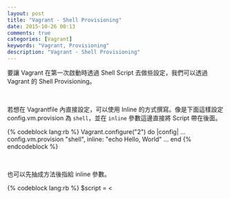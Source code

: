 ```yaml
---
layout: post
title: "Vagrant - Shell Provisioning"
date: 2015-10-26 00:13
comments: true
categories: [Vagrant]
keywords: "Vagrant, Provisioning"
description: "Vagrant - Shell Provisioning"
---
```


要讓 Vagrant 在第一次啟動時透過 Shell Script 去做些設定，我們可以透過 Vagrant 的 Shell Provisioning。  

<!-- More -->

<br/>


若想在 Vagrantfile 內直接設定，可以使用 Inline 的方式撰寫。像是下面這樣設定 config.vm.provision 為 `shell`，並在 `inline` 參數這邊直接將 Script 帶在後面。  

{% codeblock lang:rb %}
Vagrant.configure("2") do |config| 
    ... 
    config.vm.provision "shell", inline: "echo Hello, World" 
    ... 
end
{% endcodeblock %}

<br/>


也可以先抽成方法後指給 inline 參數。  

{% codeblock lang:rb %}
$script = <<SCRIPT 
    echo I am provisioning... 
    date > /etc/vagrant_provisioned_at 
SCRIPT 

Vagrant.configure("2") do |config| 
    ... 
    config.vm.provision "shell", inline: $script 
    ... 
end
{% endcodeblock %}

<br/>


若想將 Script 獨立於 Vagrantfile 外，這邊也可以透過 `path` 參數指定 Script 檔。  

{% codeblock lang:rb %}
Vagrant.configure("2") do |config| 
    ... 
    config.vm.provision "shell", path: "script.sh" 
    ... 
end
{% endcodeblock %}

<br/>


如果 Script 需要額外的參數傳遞，可透過 `args` 參數。

{% codeblock lang:rb %}
Vagrant.configure("2") do |config| 
    ... 
    config.vm.provision "shell" do |s| 
        s.inline = "echo $1" 
        s.args = "'hello, world!'" 
    end 
    ... 
end
{% endcodeblock %}

<br/>


Link
----
* [Shell Scripts - Provisioning - Vagrant Documentation](https://docs.vagrantup.com/v2/provisioning/shell.html)
